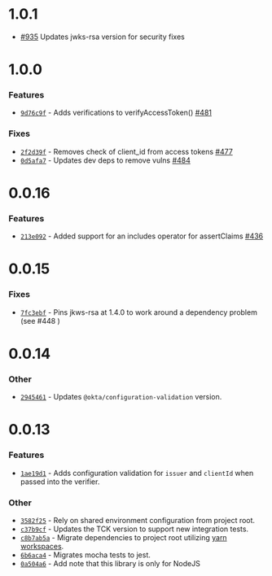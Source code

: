 # 1.0.1

- [#935](https://github.com/okta/okta-oidc-js/pull/935) Updates jwks-rsa version for security fixes

# 1.0.0
### Features
- [`9d76c9f`](https://github.com/okta/okta-oidc-js/commit/9d76c9f952506d3a51bb912a87a8da592dd7201d) - Adds verifications to verifyAccessToken() [#481](https://github.com/okta/okta-oidc-js/pull/481)

### Fixes
- [`2f2d39f`](https://github.com/okta/okta-oidc-js/commit/2f2d39fd27f88f43c20e5f0e568e428ce7e7ea74) - Removes check of client_id from access tokens [#477](https://github.com/okta/okta-oidc-js/pull/477)
- [`0d5afa7`](https://github.com/okta/okta-oidc-js/commit/0d5afa7854d0d5653b8541ebe68de6099a841c12) - Updates dev deps to remove vulns [#484](https://github.com/okta/okta-oidc-js/pull/484)

# 0.0.16

### Features

- [`213e092`](https://github.com/okta/okta-oidc-js/commit/213e092c1f26d7f818a7e838c5b7eb996d9c9e3d) - Added support for an includes operator for assertClaims [#436](https://github.com/okta/okta-oidc-js/pull/436)

# 0.0.15

### Fixes

- [`7fc3ebf`](https://github.com/okta/okta-oidc-js/pull/450/commits/7fc3ebfde56ac0defbd6a0587d7e48edcbd80634) - Pins jkws-rsa at 1.4.0 to work around a dependency problem (see #448 )

# 0.0.14

### Other

- [`2945461`](https://github.com/okta/okta-oidc-js/pull/338/commits/294546166a41173b699579d7d647ba7d5cab0764) - Updates `@okta/configuration-validation` version.

# 0.0.13

### Features

- [`1ae19d1`](https://github.com/okta/okta-oidc-js/pull/320/commits/1ae19d1c08ecc41a1f31ee617ea6580c6f9804d5) - Adds configuration validation for `issuer` and `clientId` when passed into the verifier.

### Other

- [`3582f25`](https://github.com/okta/okta-oidc-js/pull/318/commits/3582f259cf74dbb45b6eed673065c2d3c03e9db3) - Rely on shared environment configuration from project root.
- [`c37b9cf`](https://github.com/okta/okta-oidc-js/pull/326/commits/c37b9cf483e17720b233800b8b5609c3383b8167) - Updates the TCK version to support new integration tests.
- [`c8b7ab5a`](https://github.com/okta/okta-oidc-js/commit/c8b7ab5aacecf5793efb6a626c0a24a78147ded9#diff-b8cfe5f7aa410fb30a335b09346dc4d2) - Migrate dependencies to project root utilizing [yarn workspaces](https://yarnpkg.com/lang/en/docs/workspaces/).
- [`6b6aca4`](https://github.com/okta/okta-oidc-js/pull/293/commits/6b6aca40787a99e021e8e06ea2f92628b9cc8855) - Migrates mocha tests to jest.
- [`0a504a6`](https://github.com/okta/okta-oidc-js/pull/223/commits/0a504a6a6d91b1c7586a48623eab3d7b0a1b926c) - Add note that this library is only for NodeJS
